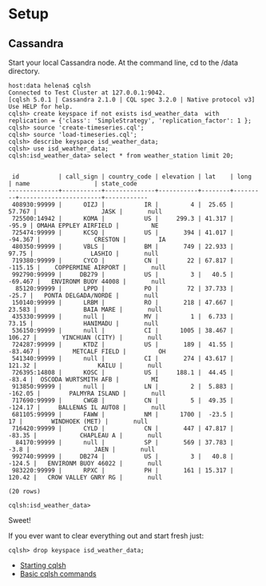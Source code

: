 # Setup

## Cassandra

Start your local Cassandra node. At the command line, cd to the /data directory.

    host:data helena$ cqlsh
    Connected to Test Cluster at 127.0.0.1:9042. 
    [cqlsh 5.0.1 | Cassandra 2.1.0 | CQL spec 3.2.0 | Native protocol v3]
    Use HELP for help.
    cqlsh> create keyspace if not exists isd_weather_data  with replication = {'class': 'SimpleStrategy', 'replication_factor': 1 };
    cqlsh> source 'create-timeseries.cql';
    cqlsh> source 'load-timeseries.cql';
    cqlsh> describe keyspace isd_weather_data;
    cqlsh> use isd_weather_data;
    cqlsh:isd_weather_data> select * from weather_station limit 20;
     
    
     id           | call_sign | country_code | elevation | lat    | long    | name                  | state_code
    --------------+-----------+--------------+-----------+--------+---------+-----------------------+------------
     408930:99999 |      OIZJ |           IR |         4 |  25.65 |  57.767 |                  JASK |       null
     725500:14942 |      KOMA |           US |     299.3 | 41.317 |   -95.9 | OMAHA EPPLEY AIRFIELD |         NE
     725474:99999 |      KCSQ |           US |       394 | 41.017 | -94.367 |               CRESTON |         IA
     480350:99999 |      VBLS |           BM |       749 | 22.933 |   97.75 |                LASHIO |       null
     719380:99999 |      CYCO |           CN |        22 | 67.817 | -115.15 |    COPPERMINE AIRPORT |       null
     992790:99999 |     DB279 |           US |         3 |   40.5 | -69.467 |   ENVIRONM BUOY 44008 |       null
      85120:99999 |      LPPD |           PO |        72 | 37.733 |   -25.7 |   PONTA DELGADA/NORDE |       null
     150140:99999 |      LRBM |           RO |       218 | 47.667 |  23.583 |             BAIA MARE |       null
     435330:99999 |      null |           MV |         1 |  6.733 |   73.15 |              HANIMADU |       null
     536150:99999 |      null |           CI |      1005 | 38.467 |  106.27 |       YINCHUAN (CITY) |       null
     724287:99999 |      KTDZ |           US |       189 |  41.55 | -83.467 |         METCALF FIELD |         OH
     541340:99999 |      null |           CI |       274 | 43.617 |  121.32 |                 KAILU |       null
     726395:14808 |      KOSC |           US |     188.1 |  44.45 |   -83.4 |  OSCODA WURTSMITH AFB |         MI
     913850:99999 |      null |           LN |         2 |  5.883 | -162.05 |        PALMYRA ISLAND |       null
     717690:99999 |      CWGB |           CN |         5 |  49.35 | -124.17 |     BALLENAS IL AUTO8 |       null
     681105:99999 |      FAWW |           NM |      1700 |  -23.5 |      17 |        WINDHOEK (MET) |       null
     716420:99999 |      CYLD |           CN |       447 | 47.817 |  -83.35 |            CHAPLEAU A |       null
      84170:99999 |      null |           SP |       569 | 37.783 |    -3.8 |                  JAEN |       null
     992740:99999 |     DB274 |           US |         3 |   40.8 |  -124.5 |   ENVIRONM BUOY 46022 |       null
     983220:99999 |      RPXC |           PH |       161 | 15.317 |  120.42 |   CROW VALLEY GNRY RG |       null
    
    (20 rows)
    
    cqlsh:isd_weather_data> 

Sweet!     
   
If you ever want to clear everything out and start fresh just:

    cqlsh> drop keyspace isd_weather_data;
    
    
* [Starting cqlsh](http://www.datastax.com/documentation/cql/3.1/cql/cql_using/useStartingCqlshTOC.html)
* [Basic cqlsh commands](http://www.datastax.com/documentation/cql/3.1/cql/cql_reference/cqlshCommandsTOC.html)